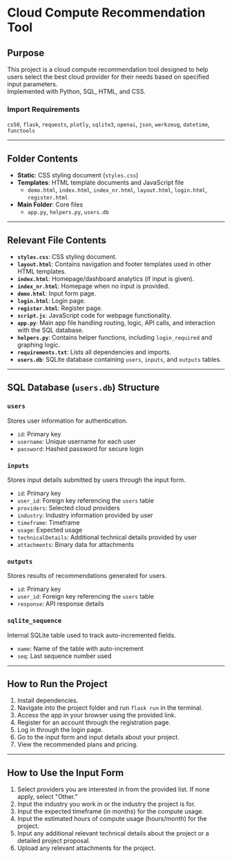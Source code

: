 # Cloud Compute Recommendation Tool

## Purpose
This project is a cloud compute recommendation tool designed to help users select the best cloud provider for their needs based on specified input parameters.  
Implemented with Python, SQL, HTML, and CSS.

### Import Requirements
`cs50`, `flask`, `requests`, `plotly`, `sqlite3`, `openai`, `json`, `werkzeug`, `datetime`, `functools`

---

## Folder Contents

- **Static**: CSS styling document (`styles.css`)  
- **Templates**: HTML template documents and JavaScript file  
  - `demo.html`, `index.html`, `index_nr.html`, `layout.html`, `login.html`, `register.html`  
- **Main Folder**: Core files  
  - `app.py`, `helpers.py`, `users.db`

---

## Relevant File Contents

- **`styles.css`**: CSS styling document.  
- **`layout.html`**: Contains navigation and footer templates used in other HTML templates.  
- **`index.html`**: Homepage/dashboard analytics (if input is given).  
- **`index_nr.html`**: Homepage when no input is provided.  
- **`demo.html`**: Input form page.  
- **`login.html`**: Login page.  
- **`register.html`**: Register page.  
- **`script.js`**: JavaScript code for webpage functionality.  
- **`app.py`**: Main app file handling routing, logic, API calls, and interaction with the SQL database.  
- **`helpers.py`**: Contains helper functions, including `login_required` and graphing logic.  
- **`requirements.txt`**: Lists all dependencies and imports.  
- **`users.db`**: SQLite database containing `users`, `inputs`, and `outputs` tables.  

---

## SQL Database (`users.db`) Structure

### `users`
Stores user information for authentication.  
- `id`: Primary key  
- `username`: Unique username for each user  
- `password`: Hashed password for secure login  

### `inputs`
Stores input details submitted by users through the input form.  
- `id`: Primary key  
- `user_id`: Foreign key referencing the `users` table  
- `providers`: Selected cloud providers  
- `industry`: Industry information provided by user  
- `timeframe`: Timeframe  
- `usage`: Expected usage  
- `technicalDetails`: Additional technical details provided by user  
- `attachments`: Binary data for attachments  

### `outputs`
Stores results of recommendations generated for users.  
- `id`: Primary key  
- `user_id`: Foreign key referencing the `users` table  
- `response`: API response details  

### `sqlite_sequence`
Internal SQLite table used to track auto-incremented fields.  
- `name`: Name of the table with auto-increment  
- `seq`: Last sequence number used  

---

## How to Run the Project

1. Install dependencies.  
2. Navigate into the project folder and run `flask run` in the terminal.  
3. Access the app in your browser using the provided link.  
4. Register for an account through the registration page.  
5. Log in through the login page.  
6. Go to the input form and input details about your project.  
7. View the recommended plans and pricing.  

---

## How to Use the Input Form

1. Select providers you are interested in from the provided list. If none apply, select "Other."  
2. Input the industry you work in or the industry the project is for.  
3. Input the expected timeframe (in months) for the compute usage.  
4. Input the estimated hours of compute usage (hours/month) for the project.  
5. Input any additional relevant technical details about the project or a detailed project proposal.  
6. Upload any relevant attachments for the project.  
